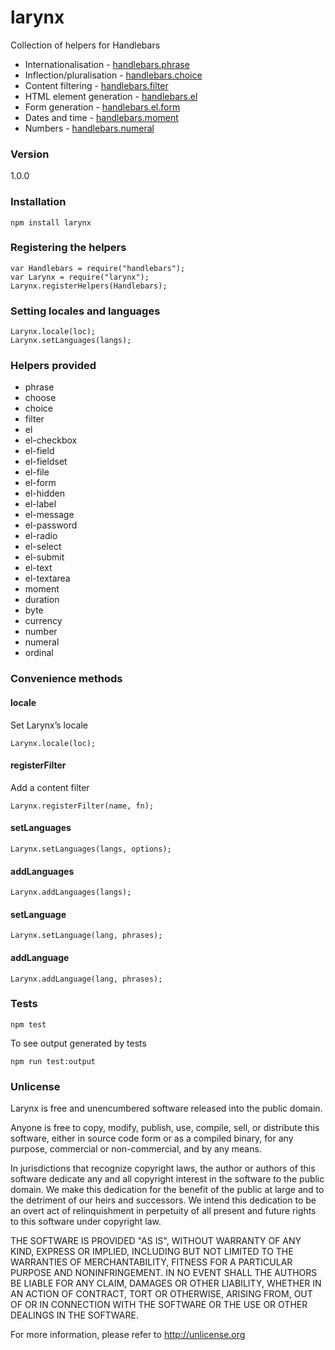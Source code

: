 # larynx

Collection of helpers for Handlebars

- Internationalisation - [handlebars.phrase](http://phrase.handlebars.solidgoldpig.com)
- Inflection/pluralisation - [handlebars.choice](http://choice.handlebars.solidgoldpig.com)
- Content filtering - [handlebars.filter](http://filter.handlebars.solidgoldpig.com)
- HTML element generation - [handlebars.el](http://el.handlebars.solidgoldpig.com)
- Form generation - [handlebars.el.form](http://el.form.handlebars.solidgoldpig.com)
- Dates and time - [handlebars.moment](http://moment.handlebars.solidgoldpig.com)
- Numbers - [handlebars.numeral](http://numeral.handlebars.solidgoldpig.com)

### Version

1.0.0

### Installation

    npm install larynx

### Registering the helpers

    var Handlebars = require("handlebars");
    var Larynx = require("larynx");
    Larynx.registerHelpers(Handlebars);

### Setting locales and languages

    Larynx.locale(loc);
    Larynx.setLanguages(langs);

### Helpers provided

- phrase
- choose
- choice
- filter
- el
- el-checkbox
- el-field
- el-fieldset
- el-file
- el-form
- el-hidden
- el-label
- el-message
- el-password
- el-radio
- el-select
- el-submit
- el-text
- el-textarea
- moment
- duration
- byte
- currency
- number
- numeral
- ordinal

### Convenience methods

#### locale

Set Larynx’s locale

    Larynx.locale(loc);

#### registerFilter

Add a content filter

    Larynx.registerFilter(name, fn);

#### setLanguages

    Larynx.setLanguages(langs, options);

#### addLanguages

    Larynx.addLanguages(langs);

#### setLanguage

    Larynx.setLanguage(lang, phrases);

#### addLanguage

    Larynx.addLanguage(lang, phrases);

### Tests

    npm test

To see output generated by tests

    npm run test:output

### Unlicense

Larynx is free and unencumbered software released into the public domain.

Anyone is free to copy, modify, publish, use, compile, sell, or distribute this software, either in source code form or as a compiled binary, for any purpose, commercial or non-commercial, and by any means.

In jurisdictions that recognize copyright laws, the author or authors of this software dedicate any and all copyright interest in the software to the public domain. We make this dedication for the benefit of the public at large and to the detriment of our heirs and successors. We intend this dedication to be an overt act of relinquishment in perpetuity of all present and future rights to this software under copyright law.

THE SOFTWARE IS PROVIDED "AS IS", WITHOUT WARRANTY OF ANY KIND, EXPRESS OR IMPLIED, INCLUDING BUT NOT LIMITED TO THE WARRANTIES OF MERCHANTABILITY, FITNESS FOR A PARTICULAR PURPOSE AND NONINFRINGEMENT. IN NO EVENT SHALL THE AUTHORS BE LIABLE FOR ANY CLAIM, DAMAGES OR OTHER LIABILITY, WHETHER IN AN ACTION OF CONTRACT, TORT OR OTHERWISE, ARISING FROM, OUT OF OR IN CONNECTION WITH THE SOFTWARE OR THE USE OR OTHER DEALINGS IN THE SOFTWARE.

For more information, please refer to http://unlicense.org